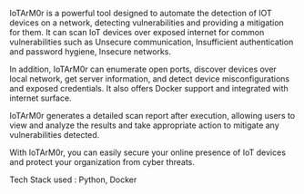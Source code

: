 IoTArM0r is a powerful tool designed to automate the detection of IOT devices on a network, detecting vulnerabilities and providing a mitigation for them. It can scan IoT devices over exposed internet for common vulnerabilities such as Unsecure communication, Insufficient authentication and password hygiene, Insecure networks.

In addition, IoTArM0r can enumerate open ports, discover devices over local network, get server information, and detect device misconfigurations and exposed credentials. It also offers Docker support and integrated with internet surface.

IoTArM0r generates a detailed scan report after execution, allowing users to view and analyze the results and take appropriate action to mitigate any vulnerabilities detected.

With IoTArM0r, you can easily secure your online presence of IoT devices and protect your organization from cyber threats.

Tech Stack used : Python, Docker

